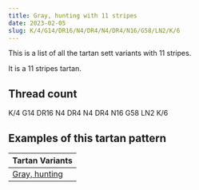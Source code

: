 ```yaml
---
title: Gray, hunting with 11 stripes
date: 2023-02-05
slug: K/4/G14/DR16/N4/DR4/N4/DR4/N16/G58/LN2/K/6
---
```

This is a list of all the tartan sett variants with 11 stripes.

It is a 11 stripes tartan.


## Thread count
K/4 G14 DR16 N4 DR4 N4 DR4 N16 G58 LN2 K/6

## Examples of this tartan pattern

| Tartan Variants |
|---------------|
| [Gray, hunting](/variants/k/4/g14/dr16/n4/dr4/n4/dr4/n16/g58/ln2/k/6-dr900030-g008000-k000000-lne0e0e0-n808080)||
